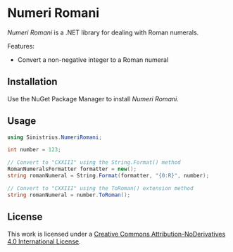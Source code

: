 # Numeri Romani

*Numeri Romani* is a .NET library for dealing with Roman numerals.

Features:
- Convert a non-negative integer to a Roman numeral


## Installation

Use the NuGet Package Manager to install *Numeri Romani*.


## Usage

```cs
using Sinistrius.NumeriRomani;

int number = 123;

// Convert to "CXXIII" using the String.Format() method
RomanNumeralsFormatter formatter = new();
string romanNumeral = String.Format(formatter, "{0:R}", number);

// Convert to "CXXIII" using the ToRoman() extension method
string romanNumeral = number.ToRoman();
```


## License

This work is licensed under a [Creative Commons Attribution-NoDerivatives 4.0 International License](http://creativecommons.org/licenses/by-nd/4.0/).
